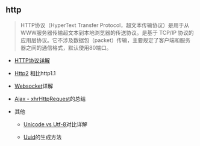 ## http

> HTTP协议（HyperText Transfer Protocol，超文本传输协议）是用于从WWW服务器传输超文本到本地浏览器的传送协议。是基于 TCP/IP 协议的应用层协议。它不涉及数据包（packet）传输，主要规定了客户端和服务器之间的通信格式，默认使用80端口。

* [HTTP协议详解](./httpProtocol)

* [Http2](./http2) 相比http1.1

* [Websocket](websocket)详解

* [Ajax - xhrHttpRequest](ajax)的总结

* 其他

    - [Unicode vs Utf-8](unicode)对比详解

    - [Uuid](uuid)的生成方法